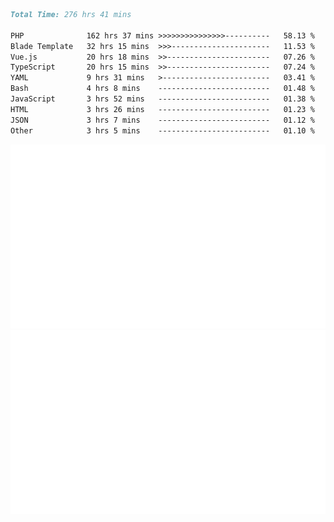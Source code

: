 <!--START_SECTION:waka-->

```markdown
Total Time: 276 hrs 41 mins

PHP              162 hrs 37 mins >>>>>>>>>>>>>>>----------   58.13 %
Blade Template   32 hrs 15 mins  >>>----------------------   11.53 %
Vue.js           20 hrs 18 mins  >>-----------------------   07.26 %
TypeScript       20 hrs 15 mins  >>-----------------------   07.24 %
YAML             9 hrs 31 mins   >------------------------   03.41 %
Bash             4 hrs 8 mins    -------------------------   01.48 %
JavaScript       3 hrs 52 mins   -------------------------   01.38 %
HTML             3 hrs 26 mins   -------------------------   01.23 %
JSON             3 hrs 7 mins    -------------------------   01.12 %
Other            3 hrs 5 mins    -------------------------   01.10 %
```

<!--END_SECTION:waka-->
<p align="center">
    <img src="https://raw.githubusercontent.com/rjp2525/rjp2525/output/generated/overview.svg">
    <img src="https://raw.githubusercontent.com/rjp2525/rjp2525/output/generated/languages.svg">
</p>
